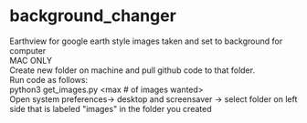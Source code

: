 # background_changer
Earthview for google earth style images taken and set to background for computer <br />
MAC ONLY <br />
Create new folder on machine and pull github code to that folder. <br />
Run code as follows: <br /> 
python3 get_images.py <max # of images wanted> <br />
Open system preferences-> desktop and screensaver -> select folder on left side that is labeled "images" in the folder you created
